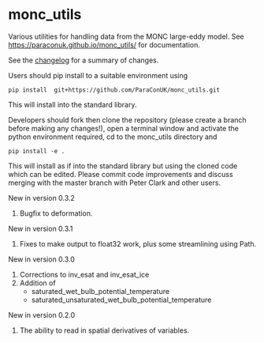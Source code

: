 # monc_utils
Various utilities for handling data from the MONC large-eddy model.
See https://paraconuk.github.io/monc_utils/ for documentation.

See the [changelog](CHANGELOG.md) for a summary of changes.

Users should pip install to a suitable environment using

    pip install  git+https://github.com/ParaConUK/monc_utils.git

This will install into the standard library.

Developers should fork then clone the repository (please create a branch before making 
any changes!), open a terminal window and activate the python environment 
required, cd to the monc_utils directory and

    pip install -e .

This will install as if into the standard library but using the cloned code 
which can be edited. Please commit code improvements and discuss merging with 
the master branch with Peter Clark and other users.

New in version 0.3.2
1. Bugfix to deformation.

New in version 0.3.1
1. Fixes to make output to float32 work, plus some streamlining using Path.

New in version 0.3.0
1. Corrections to inv_esat and inv_esat_ice
2. Addition of 
	- saturated_wet_bulb_potential_temperature
	- saturated_unsaturated_wet_bulb_potential_temperature

New in version 0.2.0
1. The ability to read in spatial derivatives of variables.